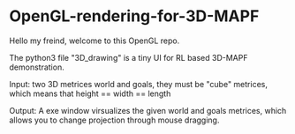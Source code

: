 # OpenGL-rendering-for-3D-MAPF
Hello my freind, welcome to this OpenGL repo.

The python3 file "3D_drawing" is a tiny UI for RL based 3D-MAPF demonstration.

Input: 
two 3D metrices world and goals, they must be "cube" metrices, which means that height == width == length

Output:
A exe window virsualizes the given world and goals metrices, which allows you to change projection through mouse dragging.
